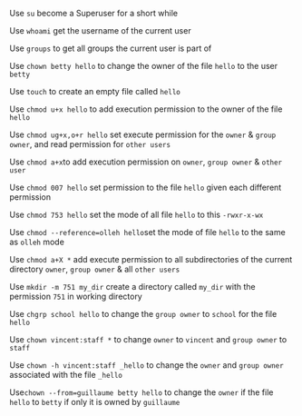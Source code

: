 Use `su` become a Superuser for a short while

Use `whoami` get the username of the current user

Use `groups` to get all groups the current user is part of

Use `chown betty hello` to change the owner of the file `hello` to the user `betty`

Use `touch` to create an empty file called `hello`

Use `chmod u+x hello` to add execution permission to the owner of the file `hello`

Use `chmod ug+x,o+r hello` set execute permission for the `owner` &  `group owner`, and read permission for `other users`

Use `chmod a+x`to add execution permission on `owner`, `group owner` & `other user`

Use `chmod 007 hello` set permission to the file `hello` given each different permission

Use `chmod 753 hello` set the mode of all file `hello` to this `-rwxr-x-wx`

Use `chmod --reference=olleh hello`set the mode of file `hello` to the same as `olleh` mode

Use `chmod a+X *` add execute permission to all subdirectories of the current directory `owner`, `group owner` & all `other users` 

Use `mkdir -m 751 my_dir` create a directory called `my_dir` with the permission `751` in working directory

Use `chgrp school hello` to change the `group owner` to `school` for the file `hello`

Use `chown vincent:staff *` to change `owner` to `vincent` and `group owner` to `staff`

Use `chown -h vincent:staff _hello` to change the `owner` and `group owner` associated with the file `_hello`


Use`chown --from=guillaume betty hello` to change the `owner` if the file `hello` to `betty` if only it is owned by `guillaume`
